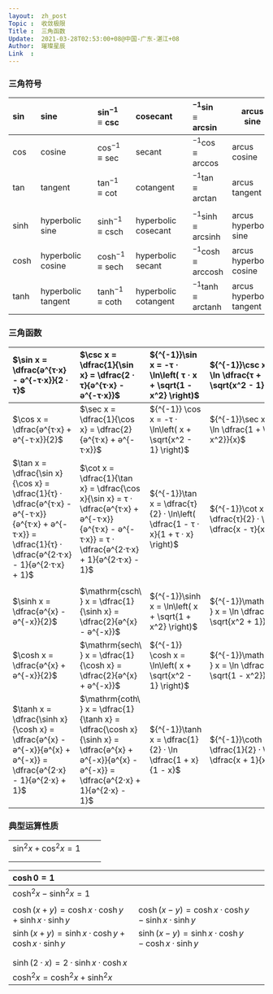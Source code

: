 ```yaml
---
layout:  zh_post
Topic :  收敛极限
Title :  三角函数
Update:  2021-03-28T02:53:00+08@中国-广东-湛江+08
Author:  璀璨星辰
Link  :
---
```


### 三角符号

| $\sin$  | sine               |      | $\sin^{-1} ≡ \csc$           | cosecant             |      | ${^{-1}}\sin ≡ \arcsin$           | arcus sine               |
| :------ | :----------------- | :--: | :--------------------------- | :------------------- | :--: | :-------------------------------- | ------------------------ |
| $\cos$  | cosine             |      | $\cos^{-1} ≡ \sec$           | secant               |      | ${^{-1}}\cos ≡ \arccos$           | arcus cosine             |
| $\tan$  | tangent            |      | $\tan^{-1} ≡ \cot$           | cotangent            |      | ${^{-1}} \tan ≡ \arctan$          | arcus tangent            |
|         |                    |      |                              |                      |      |                                   |                          |
| $\sinh$ | hyperbolic sine    |      | $\sinh^{-1} ≡ \mathrm{csch}$ | hyperbolic cosecant  |      | ${^{-1}}\sinh ≡ \mathrm{arcsinh}$ | arcus hyperbolic sine    |
| $\cosh$ | hyperbolic cosine  |      | $\cosh^{-1} ≡ \mathrm{sech}$ | hyperbolic secant    |      | ${^{-1}}\cosh ≡ \mathrm{arccosh}$ | arcus hyperbolic cosine  |
| $\tanh$ | hyperbolic tangent |      | $\tanh^{-1} ≡ \mathrm{coth}$ | hyperbolic cotangent |      | ${^{-1}}\tanh ≡ \mathrm{arctanh}$ | arcus hyperbolic tangent |

### 三角函数

| $\sin x = \dfrac{ә^{τ·x} - ә^{-τ·x}}{2 · τ}$                 | $\csc x = \dfrac{1}{\sin x} = \dfrac{2 · τ}{ә^{τ·x} - ә^{-τ·x}}$ | ${^{-1}}\sin x = -τ · \ln\left( τ · x + \sqrt{1 - x^2} \right)$ | ${^{-1}}\csc x = -τ · \ln \dfrac{τ + \sqrt{x^2 - 1}}{x}$     |
| :----------------------------------------------------------- | :----------------------------------------------------------- | :----------------------------------------------------------- | :----------------------------------------------------------- |
| $\cos x = \dfrac{ә^{τ·x} + ә^{-τ·x}}{2}$                     | $\sec x = \dfrac{1}{\cos x} = \dfrac{2}{ә^{τ·x} + ә^{-τ·x}}$ | ${^{-1}} \cos x = -τ · \ln\left( x + \sqrt{x^2 - 1} \right)$ | ${^{-1}}\sec x = -τ · \ln \dfrac{1 + \sqrt{1 - x^2}}{x}$     |
| $\tan x = \dfrac{\sin x}{\cos x} = \dfrac{1}{τ} · \dfrac{ә^{τ·x} - ә^{-τ·x}}{ә^{τ·x} + ә^{-τ·x}} = \dfrac{1}{τ} · \dfrac{ә^{2·τ·x} - 1}{ә^{2·τ·x} + 1}$ | $\cot x = \dfrac{1}{\tan x} = \dfrac{\cos x}{\sin x} = τ · \dfrac{ә^{τ·x} + ә^{-τ·x}}{ә^{τ·x} - ә^{-τ·x}} = τ · \dfrac{ә^{2·τ·x} + 1}{ә^{2·τ·x} - 1}$ | ${^{-1}}\tan x = \dfrac{τ}{2} · \ln\left( \dfrac{1 - τ · x}{1 + τ · x} \right)$ | ${^{-1}}\cot x = \dfrac{τ}{2} · \ln \dfrac{x - τ}{x + τ}$    |
|                                                              |                                                              |                                                              |                                                              |
| $\sinh x = \dfrac{ә^{x} - ә^{-x}}{2}$                        | $\mathrm{csch\ } x = \dfrac{1}{\sinh x} = \dfrac{2}{ә^{x} - ә^{-x}}$ | ${^{-1}}\sinh x = \ln\left( x + \sqrt{1 + x^2} \right)$      | ${^{-1}}\mathrm{csch\ } x = \ln \dfrac{1 + \sqrt{x^2 + 1}}{x}$ |
| $\cosh x = \dfrac{ә^{x} + ә^{-x}}{2}$                        | $\mathrm{sech\ } x = \dfrac{1}{\cosh x} = \dfrac{2}{ә^{x} + ә^{-x}}$ | ${^{-1}} \cosh x = \ln\left( x + \sqrt{x^2 - 1} \right)$     | ${^{-1}}\mathrm{sech\ } x = \ln \dfrac{1 + \sqrt{1 - x^2}}{x}$ |
| $\tanh x = \dfrac{\sinh x}{\cosh x} = \dfrac{ә^{x} - ә^{-x}}{ә^{x} + ә^{-x}} = \dfrac{ә^{2·x} - 1}{ә^{2·x} + 1}$ | $\mathrm{coth\ } x = \dfrac{1}{\tanh x} = \dfrac{\cosh x}{\sinh x} = \dfrac{ә^{x} + ә^{-x}}{ә^{x} - ә^{-x}} = \dfrac{ә^{2·x} + 1}{ә^{2·x} - 1}$ | ${^{-1}}\tanh x = \dfrac{1}{2} · \ln \dfrac{1 + x}{1 - x}$   | ${^{-1}}\coth x = \dfrac{1}{2} · \ln \dfrac{x + 1}{x - 1}$   |

### 典型运算性质



|                           |      |      |
| :------------------------ | ---- | ---- |
| $\sin^2 x + \cos^2 x = 1$ |      |      |
|                           |      |      |
|                           |      |      |



| $\cosh 0 = 1$                                           |                                                         |      |
| :------------------------------------------------------ | ------------------------------------------------------- | ---- |
| $\cosh^2 x - \sinh^2 x = 1$                             |                                                         |      |
|                                                         |                                                         |      |
| $\cosh (x + y) = \cosh x · \cosh y + \sinh x · \sinh y$ | $\cosh (x - y) = \cosh x · \cosh y - \sinh x · \sinh y$ |      |
| $\sinh (x + y) = \sinh x · \cosh y + \cosh x · \sinh y$ | $\sinh (x - y) = \sinh x · \cosh y - \cosh x · \sinh y$ |      |
|                                                         |                                                         |      |
|                                                         |                                                         |      |
| $\sinh (2 · x) = 2 · \sinh x · \cosh x$                 |                                                         |      |
| $\cosh^2 x = \cosh^2 x + \sinh^2 x$                     |                                                         |      |

